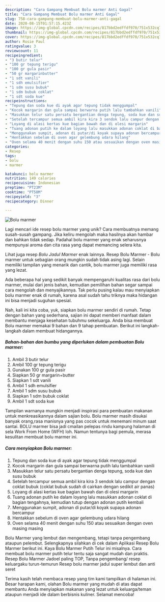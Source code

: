 ```yaml
---
description: "Cara Gampang Membuat Bolu marmer Anti Gagal"
title: "Cara Gampang Membuat Bolu marmer Anti Gagal"
slug: 758-cara-gampang-membuat-bolu-marmer-anti-gagal
date: 2020-08-15T01:57:15.423Z
image: https://img-global.cpcdn.com/recipes/817bbd2edffdf970/751x532cq70/bolu-marmer-foto-resep-utama.jpg
thumbnail: https://img-global.cpcdn.com/recipes/817bbd2edffdf970/751x532cq70/bolu-marmer-foto-resep-utama.jpg
cover: https://img-global.cpcdn.com/recipes/817bbd2edffdf970/751x532cq70/bolu-marmer-foto-resep-utama.jpg
author: Rosie Paul
ratingvalue: 3
reviewcount: 11
recipeingredient:
- "3 butir telur"
- "100 gr tepung terigu"
- "100 gr gula pasir"
- "50 gr margarinbutter"
- "1 sdt vanili"
- "1 sdh emulsifier"
- "1 sdm susu bubuk"
- "1 sdm bubuk coklat"
- "1 sdt soda kue"
recipeinstructions:
- "Tepung dan soda kue di ayak agar tepung tidak menggumpal"
- "Kocok margarin dan gula sampai berwarna putih lalu tambahkan vanili"
- "Masukkan telur satu persatu bergantian denga tepung, soda kue dan susu bubuk"
- "Setelah tercampur semua ambil kira kira 3 sendok lalu campur dengan coklat bubuk (coklat bubuk sudah di cairkan dengan sedikit air panas)"
- "Loyang di alasi kertas kue bagian bawah dan di olesi margarin"
- "Tuang adonan putih ke dalam loyang lalu masukkan adonan coklat di bagian tengahnya, kemudian tutup dengan adonan putih kembali"
- "Menggunakan sumpit, adonan di putar/di koyak supaya adonan bercampur"
- "Hentakkan sebelum di oven agar gelembung udara hilang"
- "Oven selama 40 menit dengan suhu 150 atau sesuaikan dengan oven masing masing"
categories:
- Resep
tags:
- bolu
- marmer

katakunci: bolu marmer 
nutrition: 149 calories
recipecuisine: Indonesian
preptime: "PT23M"
cooktime: "PT58M"
recipeyield: "3"
recipecategory: Dinner

---
```



![Bolu marmer](https://img-global.cpcdn.com/recipes/817bbd2edffdf970/751x532cq70/bolu-marmer-foto-resep-utama.jpg)

Lagi mencari ide resep bolu marmer yang unik? Cara membuatnya memang susah-susah gampang. Jika keliru mengolah maka hasilnya akan hambar dan bahkan tidak sedap. Padahal bolu marmer yang enak seharusnya mempunyai aroma dan cita rasa yang dapat memancing selera kita.

Lihat juga resep *Bolu Jadul Marmer* enak lainnya. Resep Bolu Marmer - Bolu marmer untuk sebagian orang mungkin sudah tidak asing lagi. Selain memiliki tampilan yang menarik dan cantik, bolu marmer juga memiliki rasa yang lezat.

Ada beberapa hal yang sedikit banyak mempengaruhi kualitas rasa dari bolu marmer, mulai dari jenis bahan, kemudian pemilihan bahan segar sampai cara mengolah dan menyajikannya. Tak perlu pusing kalau mau menyiapkan bolu marmer enak di rumah, karena asal sudah tahu triknya maka hidangan ini bisa menjadi suguhan spesial.


Nah, kali ini kita coba, yuk, siapkan bolu marmer sendiri di rumah. Tetap dengan bahan yang sederhana, sajian ini dapat memberi manfaat dalam membantu menjaga kesehatan tubuhmu sekeluarga. Anda bisa membuat Bolu marmer memakai 9 bahan dan 9 tahap pembuatan. Berikut ini langkah-langkah dalam membuat hidangannya.

<!--inarticleads1-->

##### Bahan-bahan dan bumbu yang diperlukan dalam pembuatan Bolu marmer:

1. Ambil 3 butir telur
1. Ambil 100 gr tepung terigu
1. Gunakan 100 gr gula pasir
1. Siapkan 50 gr margarin+butter
1. Siapkan 1 sdt vanili
1. Ambil 1 sdh emulsifier
1. Ambil 1 sdm susu bubuk
1. Siapkan 1 sdm bubuk coklat
1. Ambil 1 sdt soda kue


Tampilan warnanya mungkin menjadi inspirasi para pembuatan makanan untuk menkreasikannya dalam sajian bolu. Bolu marmer masih disukai banyak orang,rasa manisnya yang pas cocok untuk menemani minum saat santai. BOLU marmer bisa jadi cmailan pelepas rindu kampung halaman di sela Work From Home (WFH) loh. Namun tentunya bagi pemula, merasa kesulitan membuat bolu marmer ini. 

<!--inarticleads2-->

##### Cara menyiapkan Bolu marmer:

1. Tepung dan soda kue di ayak agar tepung tidak menggumpal
1. Kocok margarin dan gula sampai berwarna putih lalu tambahkan vanili
1. Masukkan telur satu persatu bergantian denga tepung, soda kue dan susu bubuk
1. Setelah tercampur semua ambil kira kira 3 sendok lalu campur dengan coklat bubuk (coklat bubuk sudah di cairkan dengan sedikit air panas)
1. Loyang di alasi kertas kue bagian bawah dan di olesi margarin
1. Tuang adonan putih ke dalam loyang lalu masukkan adonan coklat di bagian tengahnya, kemudian tutup dengan adonan putih kembali
1. Menggunakan sumpit, adonan di putar/di koyak supaya adonan bercampur
1. Hentakkan sebelum di oven agar gelembung udara hilang
1. Oven selama 40 menit dengan suhu 150 atau sesuaikan dengan oven masing masing


Bolu Marmer yang lembut dan mengembang, tetapi tanpa pengembang ataupun pelembut. Selengkapnya silahkan di cek dalam Aplikasi Resep Bolu Marmer berikut ini. Kaya Bolu Marmer Putih Telur ini misalnya. Cara membuat bolu marmer putih telur tentu saja sangat mudah dan praktis. Resep Bolu Marmer Jadoel paling TOP, Tanpa pengembang/ resep keluargaku turun-temurun Resep bolu marmer jadul super lembut dan anti seret 

Terima kasih telah membaca resep yang tim kami tampilkan di halaman ini. Besar harapan kami, olahan Bolu marmer yang mudah di atas dapat membantu Anda menyiapkan makanan yang lezat untuk keluarga/teman ataupun menjadi ide dalam berbisnis kuliner. Selamat mencoba!
